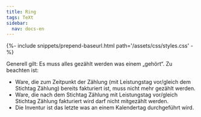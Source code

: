 ```yaml
---
title: Ring
tags: TeXt
sidebar:
  nav: docs-en 
---
```



{%- include snippets/prepend-baseurl.html path='/assets/css/styles.css' -%}
<link rel="stylesheet" href="{{ __return }}">   

  Generell gilt: Es muss alles gezählt werden was einem „gehört“.
Zu beachten ist:
- Ware, die zum Zeitpunkt der Zählung (mit Leistungstag vor/gleich dem Stichtag
Zählung) bereits fakturiert ist, muss nicht mehr gezählt werden.
- Ware, die nach dem Stichtag Zählung mit Leistungstag vor/gleich Stichtag Zählung
fakturiert wird darf nicht mitgezählt werden.
- Die Inventur ist das letzte was an einem Kalendertag durchgeführt wird.

<div class="stage" target="r1">
  
  
  <div class="container" target="r1">
    <div class="ring" target="r1">
      <div class="img" target="r1"></div>
      <div class="img" target="r1"></div>
      <div class="img" target="r1"></div>
      <div class="img" target="r1"></div>
      <div class="img" target="r1"></div>
      <div class="img" target="r1"></div>
      <div class="img" target="r1"></div>
      <div class="img" target="r1"></div>
      <div class="img" target="r1"></div>
      <div class="img" target="r1"></div>
    </div>
  </div>  
  </div> 



